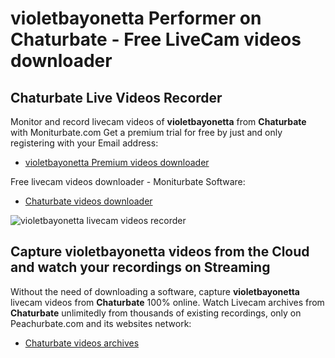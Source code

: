 # violetbayonetta Performer on Chaturbate - Free LiveCam videos downloader

## Chaturbate Live Videos Recorder

Monitor and record livecam videos of **violetbayonetta** from **Chaturbate** with Moniturbate.com
Get a premium trial for free by just and only registering with your Email address:
* [violetbayonetta Premium videos downloader](https://moniturbate.com/request-demo-licence-key.html)

Free livecam videos downloader - Moniturbate Software:
* [Chaturbate videos downloader](https://moniturbate.com/moniturbate-download-software.html)

![violetbayonetta livecam videos recorder](https://peachurnet.com/templates/moniturbate-software.png)


## Capture violetbayonetta videos from the Cloud and watch your recordings on Streaming

Without the need of downloading a software, capture **violetbayonetta** livecam videos from **Chaturbate** 100% online.
Watch Livecam archives from **Chaturbate** unlimitedly from thousands of existing recordings, only on Peachurbate.com and its websites network:
* [Chaturbate videos archives](https://peachurnet.com/)